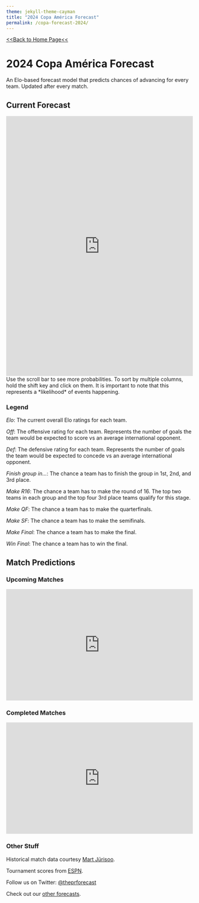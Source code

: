 ```yaml
---
theme: jekyll-theme-cayman
title: "2024 Copa América Forecast"
permalink: /copa-forecast-2024/
---
```

<meta name="twitter:card" content="summary">
<meta property="og:image" content="https://raw.githubusercontent.com/zecellomaster/the-projection-room/master/Preview%20Photos/2024%20Copa%20Main.jpg">

[<<Back to Home Page<<](https://zecellomaster.github.io/the-projection-room/)

# 2024 Copa América Forecast
An Elo-based forecast model that predicts chances of advancing for every team. Updated after every match.

## Current Forecast
<iframe id="igraph" align="left" scrolling="yes" style="border:none;" seamless="seamless" src="https://zecellomaster.github.io/tprdatarepo/2024%20Copa/Visuals/CopaTable.html" height="700" width="100%"></iframe>
Use the scroll bar to see more probabilities. To sort by multiple columns, hold the shift key and click on them.
It is important to note that this represents a *likelihood* of events happening.

### Legend
*Elo*: The current overall Elo ratings for each team.

*Off*: The offensive rating for each team. Represents the number of goals the team would be expected to score vs an average international opponent.

*Def*: The defensive rating for each team. Represents the number of goals the team would be expected to concede vs an average international opponent.

*Finish group in...*: The chance a team has to finish the group in 1st, 2nd, and 3rd place.

*Make R16*: The chance a team has to make the round of 16. The top two teams in each group and the top four 3rd place teams qualify for this stage.

*Make QF*: The chance a team has to make the quarterfinals.

*Make SF*: The chance a team has to make the semifinals.

*Make Final*: The chance a team has to make the final.

*Win Final*: The chance a team has to win the final.

## Match Predictions

### Upcoming Matches
<iframe id="igraph" align="center" scrolling="yes" style="border:none;" seamless="seamless" src="https://zecellomaster.github.io/tprdatarepo/2024%20Copa/Visuals/CopaUpcomingGames.html" height="300" width="100%"></iframe>


### Completed Matches
<iframe id="igraph" align="center" scrolling="yes" style="border:none;" seamless="seamless" src="https://zecellomaster.github.io/tprdatarepo/2024%20Copa/Visuals/CopaFinishedGames.html" height="300" width="100%"></iframe>

### Other Stuff
Historical match data courtesy [Mart Jürisoo](https://github.com/martj42/international_results).

Tournament scores from [ESPN](https://www.espn.com/soccer/league/_/name/conmebol.america).

Follow us on Twitter: [@theprforecast](https://twitter.com/theprforecast)

Check out our [other forecasts](https://zecellomaster.github.io/the-projection-room).
